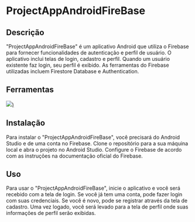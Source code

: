 # ProjectAppAndroidFireBase

## Descrição
"ProjectAppAndroidFireBase" é um aplicativo Android que utiliza o Firebase para fornecer funcionalidades de autenticação e perfil de usuário. O aplicativo inclui telas de login, cadastro e perfil. Quando um usuário existente faz login, seu perfil é exibido. As ferramentas do Firebase utilizadas incluem Firestore Database e Authentication.

## Ferramentas
[![](https://img.shields.io/badge/Android_Studio-3DDC84?style=for-the-badge&logo=android-studio&logoColor=white))](https://developer.android.com/studio?hl=pt-br)


## Instalação
Para instalar o "ProjectAppAndroidFireBase", você precisará do Android Studio e de uma conta no Firebase. Clone o repositório para a sua máquina local e abra o projeto no Android Studio. Configure o Firebase de acordo com as instruções na documentação oficial do Firebase.

## Uso
Para usar o "ProjectAppAndroidFireBase", inicie o aplicativo e você será recebido com a tela de login. Se você já tem uma conta, pode fazer login com suas credenciais. Se você é novo, pode se registrar através da tela de cadastro. Uma vez logado, você será levado para a tela de perfil onde suas informações de perfil serão exibidas.
